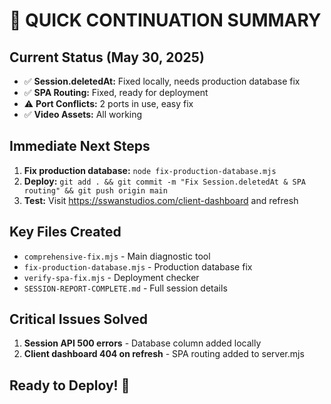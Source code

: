 # 🎯 QUICK CONTINUATION SUMMARY

## Current Status (May 30, 2025)
- ✅ **Session.deletedAt:** Fixed locally, needs production database fix
- ✅ **SPA Routing:** Fixed, ready for deployment  
- ⚠️ **Port Conflicts:** 2 ports in use, easy fix
- ✅ **Video Assets:** All working

## Immediate Next Steps
1. **Fix production database:** `node fix-production-database.mjs`
2. **Deploy:** `git add . && git commit -m "Fix Session.deletedAt & SPA routing" && git push origin main`
3. **Test:** Visit https://sswanstudios.com/client-dashboard and refresh

## Key Files Created
- `comprehensive-fix.mjs` - Main diagnostic tool
- `fix-production-database.mjs` - Production database fix
- `verify-spa-fix.mjs` - Deployment checker
- `SESSION-REPORT-COMPLETE.md` - Full session details

## Critical Issues Solved
1. **Session API 500 errors** - Database column added locally
2. **Client dashboard 404 on refresh** - SPA routing added to server.mjs

## Ready to Deploy! 🚀